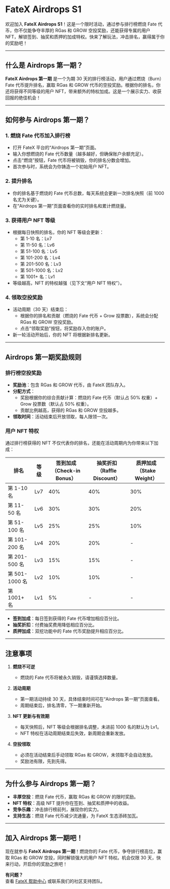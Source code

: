 # FateX Airdrops S1

欢迎加入 **FateX Airdrops S1**！这是一个限时活动，通过参与排行榜燃烧 Fate 代币，你不仅能争夺丰厚的 RGas 和 GROW 空投奖励，还能获得专属的用户 NFT，解锁签到、抽奖和质押的加成特权。快来了解玩法，冲击排名，赢得属于你的奖励吧！

---

## 什么是 Airdrops 第一期？

**FateX Airdrops 第一期** 是一个为期 30 天的排行榜活动，用户通过燃烧（Burn）Fate 代币提升排名，赢取 RGas 和 GROW 代币的空投奖励。根据你的排名，你还将获得不同等级的用户 NFT，带来额外的特权加成。这是一个展示实力、收获回报的绝佳机会！

---

## 如何参与 Airdrops 第一期？

### 1. 燃烧 Fate 代币加入排行榜
- 打开 FateX 平台的“Airdrops 第一期”页面。
- 输入你想燃烧的 Fate 代币数量（越多越好，但确保账户余额充足）。
- 点击“燃烧”按钮，Fate 代币将被销毁，你的排名分数会增加。
- 首次参与时，系统会为你铸造一个初始用户 NFT。

### 2. 提升排名
- 你的排名基于燃烧的 Fate 代币总数，每天系统会更新一次排名快照（前 1000 名尤为关键）。
- 在“Airdrops 第一期”页面查看你的实时排名和累计燃烧量。

### 3. 获得用户 NFT 等级
- 根据每日快照的排名，你的 NFT 等级会更新：
  - 第 1-10 名：Lv7
  - 第 11-50 名：Lv6
  - 第 51-100 名：Lv5
  - 第 101-200 名：Lv4
  - 第 201-500 名：Lv3
  - 第 501-1000 名：Lv2
  - 第 1001+ 名：Lv1
- 等级越高，NFT 的特权越强（见下文“用户 NFT 特权”）。

### 4. 领取空投奖励
- 活动周期（30 天）结束后：
  - 根据你的排名和贡献（燃烧的 Fate 代币 + Grow 投票数），系统会分配 RGas 和 GROW 空投奖励。
  - 点击“领取奖励”按钮，将奖励存入你的账户。
- 新一轮活动开始后，你的 NFT 将根据新排名更新。

---

## Airdrops 第一期奖励规则

### 排行榜空投奖励
- **奖励池**：包含 RGas 和 GROW 代币，由 FateX 团队存入。
- **分配方式**：
  - 奖励根据你的综合贡献计算：燃烧的 Fate 代币（默认占 50% 权重）+ Grow 投票数（默认占 50% 权重）。
  - 贡献比例越高，获得的 RGas 和 GROW 空投越多。
- **领取时间**：活动结束后开放领取，每人限领一次。

### 用户 NFT 特权

通过排行榜获得的 NFT 不仅代表你的排名，还能在活动周期内为你带来以下加成：

| **排名**       | **等级** | **签到加成（Check-in Bonus）** | **抽奖折扣（Raffle Discount）** | **质押加成（Stake Weight）** |
| -------------- | -------- | ------------------------------ | ------------------------------- | ---------------------------- |
| 第 1-10 名     | Lv7      | 40%                            | 40%                             | 30%                          |
| 第 11-50 名    | Lv6      | 30%                            | 30%                             | 20%                          |
| 第 51-100 名   | Lv5      | 25%                            | 25%                             | 10%                          |
| 第 101-200 名  | Lv4      | 20%                            | 20%                             | -                            |
| 第 201-500 名  | Lv3      | 15%                            | 15%                             | -                            |
| 第 501-1000 名 | Lv2      | 10%                            | 10%                             | -                            |
| 第 1001+ 名    | Lv1      | 5%                             | -                               | -                            |

- **签到加成**：每日签到获得的 Fate 代币增加相应百分比。
- **抽奖折扣**：付费抽奖费用降低相应百分比。
- **质押加成**：双挖功能中的 Fate 代币奖励提升相应百分比。

---

## 注意事项

1. **燃烧不可逆**  
   - 燃烧的 Fate 代币将被永久销毁，请谨慎选择数量。

2. **活动周期**  
   - 第一期活动持续 30 天，具体结束时间可在“Airdrops 第一期”页面查看。
   - 周期结束后，排名清零，下一期重新开始。

3. **NFT 更新与有效期**  
   - 每天快照后，NFT 等级会根据排名调整，未进前 1000 名的默认为 Lv1。
   - NFT 特权在活动周期结束后失效，新周期会重新发放。

4. **空投领取**  
   - 必须在活动结束后手动领取 RGas 和 GROW，未领取不会自动发放。
   - 奖励池有限，先到先得。

---

## 为什么参与 Airdrops 第一期？

- **丰厚空投**：燃烧 Fate 代币，赢取 RGas 和 GROW 的限时奖励。
- **NFT 特权**：高级 NFT 提升你在签到、抽奖和质押中的收益。
- **竞争乐趣**：冲击排行榜前列，展现你的实力。
- **支持生态**：燃烧 Fate 代币减少流通量，为 FateX 生态添砖加瓦。

---

## 加入 Airdrops 第一期吧！

现在就参与 **FateX Airdrops 第一期**！燃烧你的 Fate 代币，争夺排行榜高位，赢取 RGas 和 GROW 空投，同时解锁强大的用户 NFT 特权。机会仅限 30 天，快来行动，开启你的奖励之旅吧！

**有问题？**  
查看 [FateX 帮助中心](example) 或联系我们的社区支持团队。
